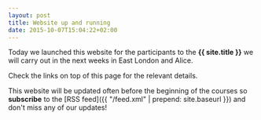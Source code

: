 ```yaml
---
layout: post
title: Website up and running
date: 2015-10-07T15:04:22+02:00
---
```


Today we launched this website for the participants to the **{{ site.title }}** we will carry out in the next weeks in East London and Alice.

Check the links on top of this page for the relevant details.

This website will be updated often before the beginning of the courses so **subscribe** to the [RSS feed]({{ "/feed.xml" | prepend: site.baseurl }}) and don't miss any of our updates!
